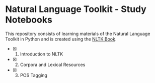 # Natural Language Toolkit - Study Notebooks 

This repository consists of learning materials of the Natural Language Toolkit in Python and is created using the [NLTK Book](https://www.nltk.org/book/).

- [x] 1. Introduction to NLTK
- [x] 2. Corpora and Lexical Resources
- [x] 3. POS Tagging